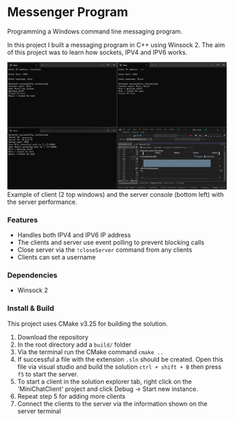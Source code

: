 # Messenger Program
Programming a Windows command line messaging program. 

In this project I built a messaging program in C++ using Winsock 2. The aim of this project was to learn how sockets, IPV4 and IPV6 works. 

![image](Documentation/Example.png)
Example of client (2 top windows) and the server console (bottom left) with  the server performance.

### Features
- Handles both IPV4 and IPV6 IP address
- The clients and server use event polling to prevent blocking calls
- Close server via the `!closeServer` command from any clients
- Clients can set a username

### Dependencies
- Winsock 2

### Install & Build
This project uses CMake v3.25 for building the solution.

1. Download the repository
2. In the root directory add a `build/` folder
3. Via the terminal run the CMake command `cmake ..`
4. If successful a file with the extension `.sln` should be created. Open this file via visual studio and build the solution `ctrl + shift + B` then press `f5` to start the server.
5. To start a client in the solution explorer tab, right click on the 'MiniChatClient' project and click Debug -> Start new instance.
6. Repeat step 5 for adding more clients
7. Connect the clients to the server via the information shown on the server terminal

